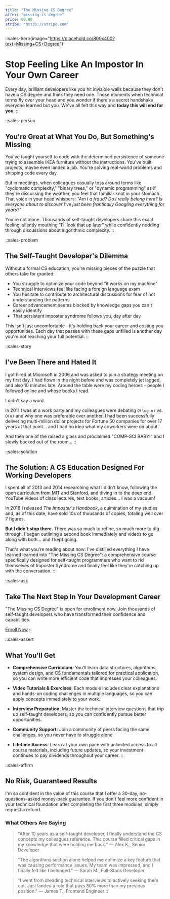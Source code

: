 ```yaml
---
title: "The Missing CS Degree"
offer: "missing-cs-degree"
price: 99.00
stripe: "https://stripe.com"
---
```


::sales-hero{image="https://placehold.co/800x400?text=Missing+CS+Degree"}
# Stop Feeling Like An Impostor In Your Own Career

Every day, brilliant developers like you hit invisible walls because they don't have a CS degree and think they need one. Those moments when technical terms fly over your head and you wonder if there's a secret handshake everyone learned but you. We've all felt this way and **today this will end for you**.
::

::sales-person
## You're Great at What You Do, But Something's Missing

You've taught yourself to code with the determined persistence of someone trying to assemble IKEA furniture without the instructions. You've built projects, maybe even landed a job. You're solving real-world problems and shipping code every day.

But in meetings, when colleagues casually toss around terms like "cyclomatic complexity," "binary trees," or "dynamic programming" as if they're discussing the weather, you feel that familiar knot in your stomach. That voice in your head whispers: *"Am I a fraud? Do I really belong here? Is everyone about to discover I've just been frantically Googling everything for years?"*

You're not alone. Thousands of self-taught developers share this exact feeling, silently mouthing "I'll look that up later" while confidently nodding through discussions about algorithmic complexity.
::

::sales-problem
## The Self-Taught Developer's Dilemma

Without a formal CS education, you're missing pieces of the puzzle that others take for granted:

- You struggle to optimize your code beyond "it works on my machine"
- Technical interviews feel like facing a foreign language exam
- You hesitate to contribute to architectural discussions for fear of not understanding the patterns
- Career advancement seems blocked by knowledge gaps you can't easily identify
- That persistent imposter syndrome follows you, day after day

This isn't just uncomfortable—it's holding back your career and costing you opportunities. Each day that passes with these gaps unfilled is another day you're not reaching your full potential.
::

::sales-story
## I've Been There and Hated It

I got hired at Microsoft in 2006 and was asked to join a strategy meeting on my first day. I had flown in the night before and was completely jet lagged, and also 10 minutes late. Around the table were my coding heroes - people I followed online and whose books I read.

I didn't say a word.

In 2011 I was at a work party and my colleagues were debating `O(log n)` vs. `O(n)` and why one was preferable over another. I had been successfully delivering multi-million dollar projects for Fortune 50 companies for over 17 years at that point... and I had no idea what my coworkers were on about.

And then one of the raised a glass and proclaimed "COMP-SCI BABY!" and I slowly backed out of the room...
::

::sales-solution
## The Solution: A CS Education Designed For Working Developers

I spent all of 2013 and 2014 researching what I didn't know, following the open curriculum from MIT and Stanford, and diving in to the deep end. YouTube videos of class lectures, text books, articles... I was a vacuum!

In 2016 I released *The Imposter's Handbook*, a culmination of my studies and, as of this date, have sold 10s of thousands of copies, totaling well over 7 figures.

**But I didn't stop there**. There was so much to refine, so much more to dig through. I began outlining a second book immediately and videos to go along with both... and I kept going.

That's what you're reading about now: I've distilled everything I have learned learned into "The Missing CS Degree": a comprehensive course specifically designed for self-taught programmers who want to rid themselves of Imposter Syndrome and finally feel like they're catching up with the conversation.
::

::sales-ask
## Take The Next Step In Your Development Career

"The Missing CS Degree" is open for enrollment now. Join thousands of self-taught developers who have transformed their confidence and capabilities.

<a href="#pricing" class="cta-button">Enroll Now</a>
::

::sales-assert
## What You'll Get

- **Comprehensive Curriculum**: You'll learn data structures, algorithms, system design, and CS fundamentals tailored for practical application, so you can write more efficient code that impresses your colleagues.

- **Video Tutorials & Exercises**: Each module includes clear explanations and hands-on coding challenges in multiple languages, so you can apply concepts immediately to your work.

- **Interview Preparation**: Master the technical interview questions that trip up self-taught developers, so you can confidently pursue better opportunities.

- **Community Support**: Join a community of peers facing the same challenges, so you never have to struggle alone.

- **Lifetime Access**: Learn at your own pace with unlimited access to all course materials, including future updates, so your investment continues to pay dividends throughout your career.
::

::sales-affirm
## No Risk, Guaranteed Results

I'm so confident in the value of this course that I offer a 30-day, no-questions-asked money-back guarantee. If you don't feel more confident in your technical foundation after completing the first three modules, simply request a refund.

### What Others Are Saying

> "After 10 years as a self-taught developer, I finally understand the CS concepts my colleagues reference. This course filled critical gaps in my knowledge that were holding me back." — Alex K., Senior Developer

> "The algorithms section alone helped me optimize a key feature that was causing performance issues. My team was impressed, and I finally felt like I belonged." — Sarah M., Full-Stack Developer

> "I went from dreading technical interviews to actively seeking them out. Just landed a role that pays 30% more than my previous position." — James T., Frontend Engineer
::